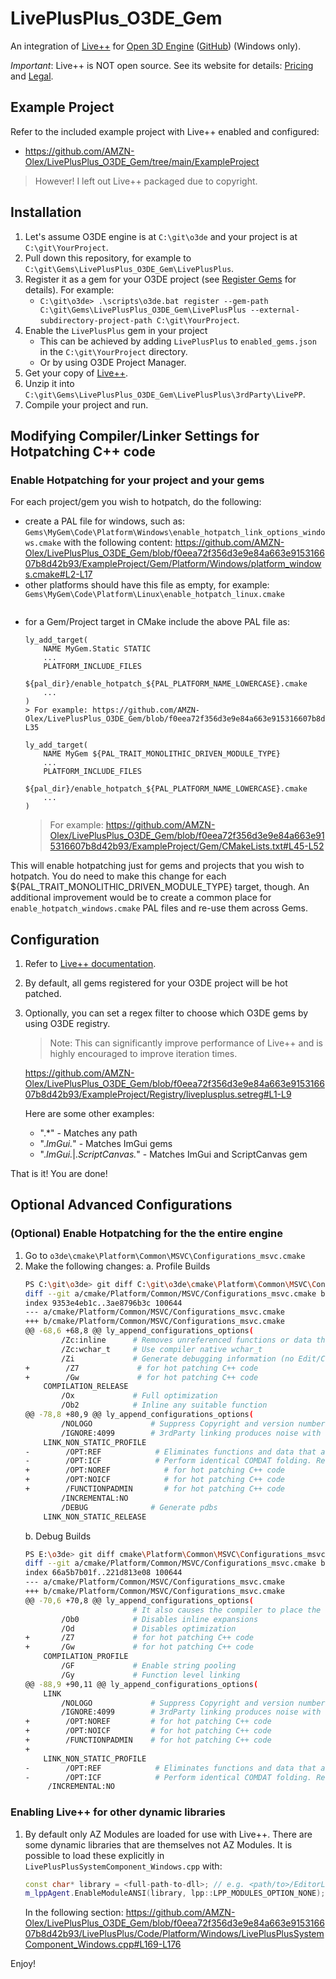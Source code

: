 # LivePlusPlus_O3DE_Gem

An integration of [Live++](https://liveplusplus.tech/) for [Open 3D Engine](https://o3de.org/) ([GitHub](https://github.com/o3de/o3de)) (Windows only).

*Important*: Live++ is NOT open source. See its website for details: [Pricing](https://liveplusplus.tech/pricing.html) and [Legal](https://liveplusplus.tech/legal_notice.html).

## Example Project

Refer to the included example project with Live++ enabled and configured:

- https://github.com/AMZN-Olex/LivePlusPlus_O3DE_Gem/tree/main/ExampleProject

> However! I left out Live++ packaged due to copyright.

## Installation

1. Let's assume O3DE engine is at `C:\git\o3de` and your project is at `C:\git\YourProject`.
1. Pull down this repository, for example to `C:\git\Gems\LivePlusPlus_O3DE_Gem\LivePlusPlus`.
1. Register it as a gem for your O3DE project (see [Register Gems](https://o3de.org/docs/user-guide/project-config/register-gems/) for details). For example:
    - `C:\git\o3de> .\scripts\o3de.bat register --gem-path C:\git\Gems\LivePlusPlus_O3DE_Gem\LivePlusPlus --external-subdirectory-project-path C:\git\YourProject`.
1. Enable the `LivePlusPlus` gem in your project
    - This can be achieved by adding `LivePlusPlus` to `enabled_gems.json` in the `C:\git\YourProject` directory.
    - Or by using O3DE Project Manager.
1. Get your copy of [Live++](https://liveplusplus.tech/).
1. Unzip it into `C:\git\Gems\LivePlusPlus_O3DE_Gem\LivePlusPlus\3rdParty\LivePP`.
1. Compile your project and run.

## Modifying Compiler/Linker Settings for Hotpatching C++ code

### Enable Hotpatching for your project and your gems

For each project/gem you wish to hotpatch, do the following:

- create a PAL file for windows, such as: `Gems\MyGem\Code\Platform\Windows\enable_hotpatch_link_options_windows.cmake` with the following content:
    https://github.com/AMZN-Olex/LivePlusPlus_O3DE_Gem/blob/f0eea72f356d3e9e84a663e915316607b8d42b93/ExampleProject/Gem/Platform/Windows/platform_windows.cmake#L2-L17
- other platforms should have this file as empty, for example: `Gems\MyGem\Code\Platform\Linux\enable_hotpatch_linux.cmake`
    ```
    ```
- for a Gem/Project target in CMake include the above PAL file as:
    ```
    ly_add_target(
        NAME MyGem.Static STATIC
        ...
        PLATFORM_INCLUDE_FILES
            ${pal_dir}/enable_hotpatch_${PAL_PLATFORM_NAME_LOWERCASE}.cmake
        ...
    )
    > For example: https://github.com/AMZN-Olex/LivePlusPlus_O3DE_Gem/blob/f0eea72f356d3e9e84a663e915316607b8d42b93/ExampleProject/Gem/CMakeLists.txt#L28-L35

    ly_add_target(
        NAME MyGem ${PAL_TRAIT_MONOLITHIC_DRIVEN_MODULE_TYPE}
        ...
        PLATFORM_INCLUDE_FILES
            ${pal_dir}/enable_hotpatch_${PAL_PLATFORM_NAME_LOWERCASE}.cmake
        ...
    )
    ```
    > For example: https://github.com/AMZN-Olex/LivePlusPlus_O3DE_Gem/blob/f0eea72f356d3e9e84a663e915316607b8d42b93/ExampleProject/Gem/CMakeLists.txt#L45-L52

This will enable hotpatching just for gems and projects that you wish to hotpatch. You do need to make this change for each ${PAL_TRAIT_MONOLITHIC_DRIVEN_MODULE_TYPE} target, though. An additional improvement would be to create a common place for `enable_hotpatch_windows.cmake` PAL files and re-use them across Gems.


## Configuration

1. Refer to [Live++ documentation](https://liveplusplus.tech/docs/documentation.html).
1. By default, all gems registered for your O3DE project will be hot patched.
1. Optionally, you can set a regex filter to choose which O3DE gems by using O3DE registry.

    > Note: This can significantly improve performance of Live++ and is highly encouraged to improve iteration times.
    
    https://github.com/AMZN-Olex/LivePlusPlus_O3DE_Gem/blob/f0eea72f356d3e9e84a663e915316607b8d42b93/ExampleProject/Registry/liveplusplus.setreg#L1-L9

    Here are some other examples:
    - ".*" - Matches any path
    - ".*ImGui.*" - Matches ImGui gems
    - ".*ImGui.*|.*ScriptCanvas.*" - Matches ImGui and ScriptCanvas gem


That is it! You are done!



## Optional Advanced Configurations

### (Optional) Enable Hotpatching for the the entire engine

1. Go to `o3de\cmake\Platform\Common\MSVC\Configurations_msvc.cmake`
1. Make the following changes:
a. Profile Builds
    ```bash
    PS C:\git\o3de> git diff C:\git\o3de\cmake\Platform\Common\MSVC\Configurations_msvc.cmake
    diff --git a/cmake/Platform/Common/MSVC/Configurations_msvc.cmake b/cmake/Platform/Common/MSVC/Configurations_msvc.cmake
    index 9353e4eb1c..3ae8796b3c 100644
    --- a/cmake/Platform/Common/MSVC/Configurations_msvc.cmake
    +++ b/cmake/Platform/Common/MSVC/Configurations_msvc.cmake
    @@ -68,6 +68,8 @@ ly_append_configurations_options(
            /Zc:inline      # Removes unreferenced functions or data that are COMDATs or only have internal linkage
            /Zc:wchar_t     # Use compiler native wchar_t
            /Zi             # Generate debugging information (no Edit/Continue)
    +        /Z7             # for hot patching C++ code
    +        /Gw             # for hot patching C++ code
        COMPILATION_RELEASE
            /Ox             # Full optimization
            /Ob2            # Inline any suitable function
    @@ -78,8 +80,9 @@ ly_append_configurations_options(
            /NOLOGO             # Suppress Copyright and version number message
            /IGNORE:4099        # 3rdParty linking produces noise with LNK4099
        LINK_NON_STATIC_PROFILE
    -        /OPT:REF            # Eliminates functions and data that are never referenced
    -        /OPT:ICF            # Perform identical COMDAT folding. Redundant COMDATs can be removed from the linker output
    +        /OPT:NOREF            # for hot patching C++ code
    +        /OPT:NOICF            # for hot patching C++ code
    +        /FUNCTIONPADMIN       # for hot patching C++ code
            /INCREMENTAL:NO
            /DEBUG              # Generate pdbs
        LINK_NON_STATIC_RELEASE
    ```
    b. Debug Builds
    ```bash
    PS E:\o3de> git diff cmake\Platform\Common\MSVC\Configurations_msvc.cmake
    diff --git a/cmake/Platform/Common/MSVC/Configurations_msvc.cmake b/cmake/Platform/Common/MSVC/Configurations_msvc.cmake
    index 66a5b7b01f..221d813e08 100644
    --- a/cmake/Platform/Common/MSVC/Configurations_msvc.cmake
    +++ b/cmake/Platform/Common/MSVC/Configurations_msvc.cmake
    @@ -70,6 +70,8 @@ ly_append_configurations_options(
                            # It also causes the compiler to place the library name MSVCRTD.lib into the .obj file.
            /Ob0            # Disables inline expansions
            /Od             # Disables optimization
    +       /Z7             # for hot patching C++ code
    +       /Gw             # for hot patching C++ code
        COMPILATION_PROFILE
            /GF             # Enable string pooling
            /Gy             # Function level linking
    @@ -88,9 +90,11 @@ ly_append_configurations_options(
        LINK
            /NOLOGO             # Suppress Copyright and version number message
            /IGNORE:4099        # 3rdParty linking produces noise with LNK4099
    +        /OPT:NOREF         # for hot patching C++ code
    +        /OPT:NOICF         # for hot patching C++ code
    +        /FUNCTIONPADMIN    # for hot patching C++ code
    +
        LINK_NON_STATIC_PROFILE
    -        /OPT:REF            # Eliminates functions and data that are never referenced
    -        /OPT:ICF            # Perform identical COMDAT folding. Redundant COMDATs can be removed from the linker output
         /INCREMENTAL:NO
    ```

### Enabling Live++ for other dynamic libraries
1. By default only AZ Modules are loaded for use with Live++. There are some dynamic libraries that are themselves not AZ Modules. It is possible to load these explicitly in `LivePlusPlusSystemComponent_Windows.cpp` with:

    ```c++
    const char* library = <full-path-to-dll>; // e.g. <path/to>/EditorLib.dll
    m_lppAgent.EnableModuleANSI(library, lpp::LPP_MODULES_OPTION_NONE);
    ```
    
    In the following section:
    https://github.com/AMZN-Olex/LivePlusPlus_O3DE_Gem/blob/f0eea72f356d3e9e84a663e915316607b8d42b93/LivePlusPlus/Code/Platform/Windows/LivePlusPlusSystemComponent_Windows.cpp#L169-L176

Enjoy!
